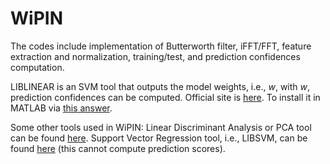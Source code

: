 # WiPIN

The codes include implementation of Butterworth filter, iFFT/FFT, feature extraction and normalization, training/test, and prediction confidences computation.

LIBLINEAR is an SVM tool that outputs the model weights, i.e., *w*, with *w*, prediction confidences can be computed.
Official site is [here](https://www.csie.ntu.edu.tw/~cjlin/liblinear/). To install it in MATLAB via [this answer](https://stackoverflow.com/a/15559516).


Some other tools used in WiPIN:
Linear Discriminant Analysis or PCA tool can be found [here](https://lvdmaaten.github.io/drtoolbox/).
Support Vector Regression tool, i.e., LIBSVM, can be found [here](https://www.csie.ntu.edu.tw/~cjlin/libsvm/) (this cannot compute prediction scores).

